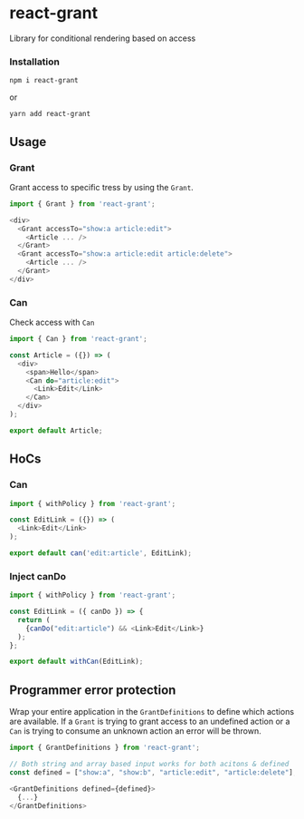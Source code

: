 # react-grant

Library for conditional rendering based on access

### Installation

```
npm i react-grant
```

or

```
yarn add react-grant
```

## Usage

### Grant
Grant access to specific tress by using the `Grant`.

```js
import { Grant } from 'react-grant';

<div>
  <Grant accessTo="show:a article:edit">
    <Article ... />
  </Grant>
  <Grant accessTo="show:a article:edit article:delete">
    <Article ... />
  </Grant>
</div>
```

### Can
Check access with `Can`

```js
import { Can } from 'react-grant';

const Article = ({}) => (
  <div>
    <span>Hello</span>
    <Can do="article:edit">
      <Link>Edit</Link>
    </Can>
  </div>
);

export default Article;
```

## HoCs

### Can
```js
import { withPolicy } from 'react-grant';

const EditLink = ({}) => (
  <Link>Edit</Link>
);

export default can('edit:article', EditLink);
```

### Inject canDo
```js
import { withPolicy } from 'react-grant';

const EditLink = ({ canDo }) => {
  return (
    {canDo("edit:article") && <Link>Edit</Link>}
  );
};

export default withCan(EditLink);
```


## Programmer error protection
Wrap your entire application in the `GrantDefinitions` to define which actions
are available. If a `Grant` is trying to grant access to an undefined action or
a `Can` is trying to consume an unknown action an error will be thrown.

```js
import { GrantDefinitions } from 'react-grant';

// Both string and array based input works for both acitons & defined
const defined = ["show:a", "show:b", "article:edit", "article:delete"];

<GrantDefinitions defined={defined}>
  {...}
</GrantDefinitions>
```
